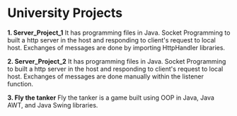 <h1>University Projects</h1>
<strong>1. Server_Project_1</strong>
It has programming files in Java. Socket Programming to built a http server in the host and responding to client's request to local host. Exchanges of messages are done by importing HttpHandler libraries. 

<strong>2. Server_Project_2</strong> 
It has programming files in Java. Socket Programming to built a http server in the host and responding to client's request to local host. Exchanges of messages are done manually within the listener function.

<strong>3. Fly the tanker</strong> 
Fly the tanker is a game built using OOP in Java, Java AWT, and Java Swing libraries.
